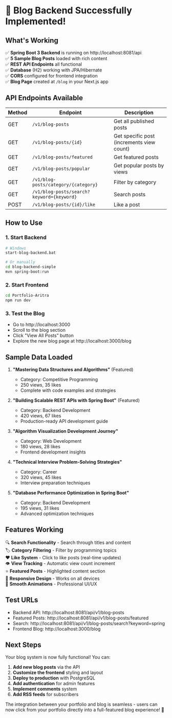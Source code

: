 # 🎉 Blog Backend Successfully Implemented!

## What's Working

✅ **Spring Boot 3 Backend** is running on http://localhost:8081/api  
✅ **5 Sample Blog Posts** loaded with rich content  
✅ **REST API Endpoints** all functional  
✅ **Database** (H2) working with JPA/Hibernate  
✅ **CORS** configured for frontend integration  
✅ **Blog Page** created at `/blog` in your Next.js app  

## API Endpoints Available

| Method | Endpoint | Description |
|--------|----------|-------------|
| GET | `/v1/blog-posts` | Get all published posts |
| GET | `/v1/blog-posts/{id}` | Get specific post (increments view count) |
| GET | `/v1/blog-posts/featured` | Get featured posts |
| GET | `/v1/blog-posts/popular` | Get popular posts by views |
| GET | `/v1/blog-posts/category/{category}` | Filter by category |
| GET | `/v1/blog-posts/search?keyword={keyword}` | Search posts |
| POST | `/v1/blog-posts/{id}/like` | Like a post |

## How to Use

### 1. Start Backend
```bash
# Windows
start-blog-backend.bat

# Or manually
cd blog-backend-simple
mvn spring-boot:run
```

### 2. Start Frontend
```bash
cd Portfolio-Aritra
npm run dev
```

### 3. Test the Blog
- Go to http://localhost:3000
- Scroll to the blog section 
- Click "View All Posts" button
- Explore the new blog page at http://localhost:3000/blog

## Sample Data Loaded

1. **"Mastering Data Structures and Algorithms"** (Featured)
   - Category: Competitive Programming
   - 250 views, 35 likes
   - Complete with code examples and strategies

2. **"Building Scalable REST APIs with Spring Boot"** (Featured) 
   - Category: Backend Development
   - 420 views, 67 likes
   - Production-ready API development guide

3. **"Algorithm Visualization Development Journey"**
   - Category: Web Development
   - 180 views, 28 likes
   - Frontend development insights

4. **"Technical Interview Problem-Solving Strategies"**
   - Category: Career
   - 320 views, 45 likes
   - Interview preparation techniques

5. **"Database Performance Optimization in Spring Boot"**
   - Category: Backend Development  
   - 195 views, 31 likes
   - Advanced optimization techniques

## Features Working

🔍 **Search Functionality** - Search through titles and content  
🏷️ **Category Filtering** - Filter by programming topics  
❤️ **Like System** - Click to like posts (real-time updates)  
👁️ **View Tracking** - Automatic view count increment  
⭐ **Featured Posts** - Highlighted content section  
📱 **Responsive Design** - Works on all devices  
🎨 **Smooth Animations** - Professional UI/UX  

## Test URLs

- Backend API: http://localhost:8081/api/v1/blog-posts
- Featured Posts: http://localhost:8081/api/v1/blog-posts/featured  
- Search: http://localhost:8081/api/v1/blog-posts/search?keyword=spring
- Frontend Blog: http://localhost:3000/blog

## Next Steps

Your blog system is now fully functional! You can:

1. **Add new blog posts** via the API
2. **Customize the frontend** styling and layout
3. **Deploy to production** with PostgreSQL
4. **Add authentication** for admin features
5. **Implement comments** system
6. **Add RSS feeds** for subscribers

The integration between your portfolio and blog is seamless - users can now click from your portfolio directly into a full-featured blog experience! 🚀